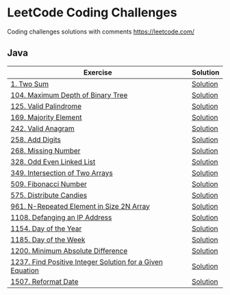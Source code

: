 # LeetCode Coding Challenges
Coding challenges solutions with comments
https://leetcode.com/

## Java
| Exercise | Solution |
| --- | ----------- |
| [1. Two Sum](https://leetcode.com/problems/two-sum/) | [Solution](/problems/src/two_sum/Solution.java) |
| [104. Maximum Depth of Binary Tree](https://leetcode.com/problems/maximum-depth-of-binary-tree/) | [Solution](/problems/src/maximum_depth_of_binary_tree/Solution.java) |
| [125. Valid Palindrome](https://leetcode.com/problems/valid-palindrome/) | [Solution](/problems/src/valid_palindrome/Solution.java) |
| [169. Majority Element](https://leetcode.com/problems/majority-element/) | [Solution](/problems/src/majority_element/Solution.java) |
| [242. Valid Anagram](https://leetcode.com/problems/valid-anagram/) | [Solution](/problems/src/valid_anagram/Solution.java) |
| [258. Add Digits](https://leetcode.com/problems/add-digits/) | [Solution](/problems/src/add_digits/Solution.java) |
| [268. Missing Number](https://leetcode.com/problems/missing-number/) | [Solution](/problems/src/missing_number/Solution.java) |
| [328. Odd Even Linked List](https://leetcode.com/problems/odd-even-linked-list/) | [Solution](/problems/src/odd_even_linked_list/Solution.java) |
| [349. Intersection of Two Arrays](https://leetcode.com/problems/intersection-of-two-arrays/) | [Solution](/problems/src/intersection_of_two_arrays/Solution.java) |
| [509. Fibonacci Number](https://leetcode.com/problems/fibonacci-number/) | [Solution](/problems/src/fibonacci_number/Solution.java) |
| [575. Distribute Candies](https://leetcode.com/problems/distribute-candies/) | [Solution](/problems/src/distribute_candies/Solution.java) |
| [961. N-Repeated Element in Size 2N Array](https://leetcode.com/problems/n-repeated-element-in-size-2n-array/) | [Solution](/problems/src/n_repeated_relement_in_size_2n_array/Solution.java) |
| [1108. Defanging an IP Address](https://leetcode.com/problems/defanging-an-ip-address/) | [Solution](/problems/src/defanging_an_ip_address/Solution.java) |
| [1154. Day of the Year](https://leetcode.com/problems/day-of-the-year/) | [Solution](/problems/src/day_of_the_year/Solution.java) |
| [1185. Day of the Week](https://leetcode.com/problems/day-of-the-week/) | [Solution](/problems/src/day_of_the_week/Solution.java) |
| [1200. Minimum Absolute Difference](https://leetcode.com/problems/minimum-absolute-difference/) | [Solution](/problems/src/minimum_absolute_difference/Solution.java) |
| [1237. Find Positive Integer Solution for a Given Equation](https://leetcode.com/problems/find-positive-integer-solution-for-a-given-equation/) | [Solution](/problems/src/find_positive_integer_solution_for_a_given_equation/Solution.java) |
| [1507. Reformat Date](https://leetcode.com/problems/reformat-date) | [Solution](/problems/src/reformat_date/Solution.java) |
